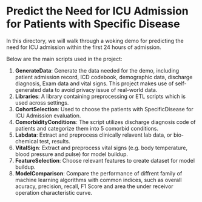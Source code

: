# Predict the Need for ICU Admission for Patients with Specific Disease

In this directory, we will walk through a woking demo for predicting the need for ICU admission within the first 24 hours of admission.

Below are the main scripts used in the project:

1. __**GenerateData**__: Generate the data needed for the demo, including patient admission record, ICD codebook, demographic data, discharge diagnosis, Exam data and vital signs.                          This project makes use of self-generated data to avoid privacy issue of real-world data.
2. __**Libraries**__: A library containing preprocessing or ETL scripts which is used across settings.
3. __**CohortSelection**__: Used to choose the patients with SpecificDisease for ICU Admission evaluation.
4. __**ComorbidityConditions**__: The script utilizes discharge diagnosis code of patients and categorize them into 5 comorbid conditions.
5. __**Labdata**__: Extract and preprocess clinically relavent lab data, or bio-chemical test, results.
6. __**VitalSign**__: Extract and preprocess vital signs (e.g. body temperature, blood pressure and pulse) for model buildup.
7. __**FeatureSelection**__: Choose relevant features to create dataset for model buildup.
8. __**ModelComparison**__: Compare the performance of diffrent family of machine learning algorithms with common indices, such as overall acuracy, precision, recall, F1 Score and area the under receivor operation characteristic curve.
